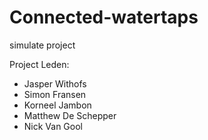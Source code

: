 # Connected-watertaps
simulate project

Project Leden:

- Jasper Withofs
- Simon Fransen
- Korneel Jambon
- Matthew De Schepper
- Nick Van Gool
